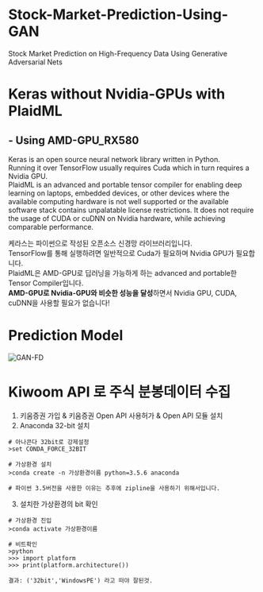 # Stock-Market-Prediction-Using-GAN
Stock Market Prediction on High-Frequency Data Using Generative Adversarial Nets  
  
# Keras without Nvidia-GPUs with PlaidML 
## - Using AMD-GPU_RX580
Keras is an open source neural network library written in Python.  
Running it over TensorFlow usually requires Cuda which in turn requires a Nvidia GPU.  
PlaidML is an advanced and portable tensor compiler for enabling deep learning on laptops, embedded devices, or other devices where the available computing hardware is not well supported or the available software stack contains unpalatable license restrictions.
It does not require the usage of CUDA or cuDNN on Nvidia hardware, while achieving comparable performance.  

케라스는 파이썬으로 작성된 오픈소스 신경망 라이브러리입니다.  
TensorFlow를 통해 실행하려면 일반적으로 Cuda가 필요하며 Nvidia GPU가 필요합니다.  
PlaidML은 AMD-GPU로 딥러닝을 가능하게 하는 advanced and portable한 Tensor Compiler입니다.  
**AMD-GPU로 Nvidia-GPU와 비슷한 성능을 달성**하면서 Nvidia GPU, CUDA, cuDNN을 사용할 필요가 없습니다!  

# Prediction Model
![GAN-FD](https://github.com/ojkk371/Stock-Market-Prediction-Using-GAN/blob/master/fig/GAN-FD-structure.png?raw=true)

# Kiwoom API 로 주식 분봉데이터 수집
1. 키움증권 가입 & 키움증권 Open API 사용허가 & Open API 모듈 설치
2. Anaconda 32-bit 설치
```
# 아나콘다 32bit로 강제설정
>set CONDA_FORCE_32BIT

# 가상환경 설치
>conda create -n 가상환경이름 python=3.5.6 anaconda

# 파이썬 3.5버전을 사용한 이유는 추후에 zipline을 사용하기 위해서입니다.
```
3. 설치한 가상환경의 bit 확인
```
# 가상환경 진입
>conda activate 가상환경이름

# 비트확인
>python
>>> import platform
>>> print(platform.architecture())

결과: ('32bit','WindowsPE') 라고 떠야 잘된것.
```
